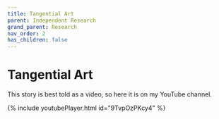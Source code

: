 ```yaml
---
title: Tangential Art
parent: Independent Research
grand_parent: Research
nav_order: 2
has_children: false
---
```


# Tangential Art

This story is best told as a video, so here it is on my YouTube channel. 

{% include youtubePlayer.html id="9TvpOzPKcy4" %}

